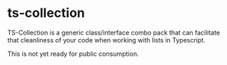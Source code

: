 # ts-collection
TS-Collection is a generic class/interface combo pack that can facilitate that cleanliness of your code when working with lists in Typescript.

This is not yet ready for public consumption.